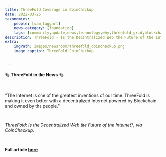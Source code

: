 ```yaml
---
title: ThreeFold Coverage in CoinCheckup
date: 2022-03-25
taxonomies:
    people: [sam_taggart]
    news-category: [foundation]
    tags: [community,update,news,technology,why,threefold_grid,blockchain]
description: ThreeFold - Is the Decentralized Web the Future of the Internet?, via CoinCheckup.
extra:
    imgPath: images/newsroom/threefold_coincheckup.png
    image_caption: ThreeFold CoinCheckup
    
    
---
```

🗞 **ThreeFold in the News** 🗞

<br/>

"The Internet is one of the greatest inventions of our time. ThreeFold is making it even better with a decentralized Internet powered by Blockchain and owned by the people."

<br/>

*ThreeFold: Is the Decentralized Web the Future of the Internet?, via CoinCheckup.*

<br/>

**Full article [here](https://coincheckup.com/blog/threefold-is-the-decentralized-web-the-future-of-the-internet/)**